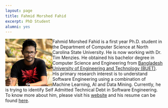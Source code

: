```yaml
---
layout: page
title: Fahmid Morshed Fahid
excerpt: PhD Student
alumni: yes
---
```



<img align="left" width="150" src="/img/fahmidmorshed.jpg">
Fahmid Morshed Fahid is a first year Ph.D. student in the Department of Computer Science at North Carolina State University. He is now working with Dr. Tim Menzies. He obtained his bachelor degree in Computer Science and Engineering from <a href="https://cse.buet.ac.bd/">Bangladesh University of Engineering and Technology (BUET)</a>. His primary research interest is to understand Software Engineering using a combination of Machine Learning, AI and Data Mining. Currently, he is trying to identify Self Admitted Technical Debt in Software Engineering. To know more about him, please visit his <a href="https://fahmidmorshed.github.io">website</a> and his resume can be found <a href="https://drive.google.com/file/d/1RYwCUTsVKksa7-BSpda5-ef0fslnKKht/view?usp=sharing">here</a>.
